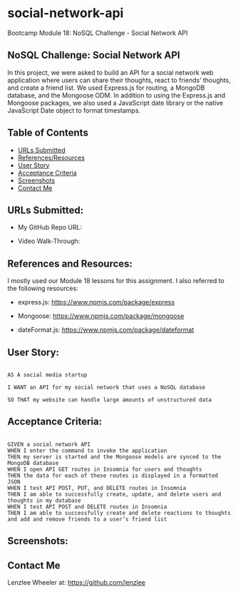 # social-network-api
Bootcamp Module 18: NoSQL Challenge - Social Network API

## NoSQL Challenge: Social Network API
In this project, we were asked to build an API for a social network web application where users can share their thoughts, react to friends’ thoughts, and create a friend list. We used Express.js for routing, a MongoDB database, and the Mongoose ODM. In addition to using the Express.js and Mongoose packages, we also used a JavaScript date library or the native JavaScript Date object to format timestamps.

## Table of Contents

- [URLs Submitted](#urls-submitted)
- [References/Resources](#references-and-resources)
- [User Story](#user-story)
- [Acceptance Criteria](#acceptance-criteria)
- [Screenshots](#screenshots)
- [Contact Me](#contact-me)

## URLs Submitted:

* My GitHub Repo URL:

* Video Walk-Through:

## References and Resources: 

I mostly used our Module 18 lessons for this assignment. I also referred to the following resources: 

* express.js: https://www.npmjs.com/package/express

* Mongoose: https://www.npmjs.com/package/mongoose 

* dateFormat.js: https://www.npmjs.com/package/dateformat

## User Story:

```

AS A social media startup

I WANT an API for my social network that uses a NoSQL database

SO THAT my website can handle large amounts of unstructured data

```

## Acceptance Criteria:

```

GIVEN a social network API
WHEN I enter the command to invoke the application
THEN my server is started and the Mongoose models are synced to the MongoDB database
WHEN I open API GET routes in Insomnia for users and thoughts
THEN the data for each of these routes is displayed in a formatted JSON
WHEN I test API POST, PUT, and DELETE routes in Insomnia
THEN I am able to successfully create, update, and delete users and thoughts in my database
WHEN I test API POST and DELETE routes in Insomnia
THEN I am able to successfully create and delete reactions to thoughts and add and remove friends to a user’s friend list

```

## Screenshots:

## Contact Me

Lenzlee Wheeler at: https://github.com/lenzlee 